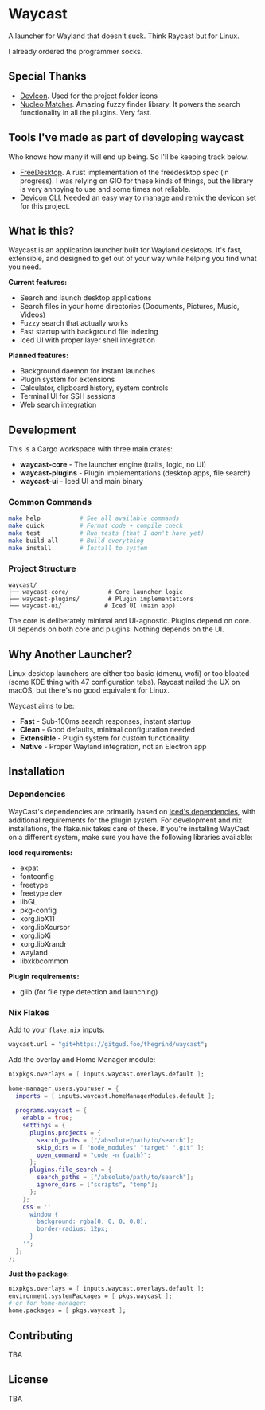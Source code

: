 # Waycast

A launcher for Wayland that doesn't suck. Think Raycast but for Linux.

I already ordered the programmer socks.

## Special Thanks

- [DevIcon](https://devicon.dev/). Used for the project folder icons
- [Nucleo Matcher](https://github.com/helix-editor/nucleo). Amazing fuzzy finder library. It powers the search functionality in all the plugins. Very fast.

## Tools I've made as part of developing waycast

Who knows how many it will end up being. So I'll be keeping track below.

- [FreeDesktop](https://github.com/javif89/freedesktop). A rust implementation of the freedesktop spec (in progress). I was relying on GIO for these kinds of things, but the library is very annoying to use and some times not reliable.
- [Devicon CLI](https://gitgud.foo/javif89/devicon-cli). Needed an easy way to manage and remix the devicon set for this project.

## What is this?

Waycast is an application launcher built for Wayland desktops. It's fast, extensible, and designed to get out of your way while helping you find what you need.

**Current features:**
- Search and launch desktop applications
- Search files in your home directories (Documents, Pictures, Music, Videos)
- Fuzzy search that actually works
- Fast startup with background file indexing
- Iced UI with proper layer shell integration

**Planned features:**
- Background daemon for instant launches
- Plugin system for extensions
- Calculator, clipboard history, system controls
- Terminal UI for SSH sessions
- Web search integration

## Development

This is a Cargo workspace with three main crates:

- **waycast-core** - The launcher engine (traits, logic, no UI)
- **waycast-plugins** - Plugin implementations (desktop apps, file search)
- **waycast-ui** - Iced UI and main binary

### Common Commands

```bash
make help           # See all available commands
make quick          # Format code + compile check
make test           # Run tests (that I don't have yet)
make build-all      # Build everything
make install        # Install to system
```

### Project Structure

```
waycast/
├── waycast-core/           # Core launcher logic
├── waycast-plugins/        # Plugin implementations
└── waycast-ui/            # Iced UI (main app)
```

The core is deliberately minimal and UI-agnostic. Plugins depend on core. UI depends on both core and plugins. Nothing depends on the UI.

## Why Another Launcher?

Linux desktop launchers are either too basic (dmenu, wofi) or too bloated (some KDE thing with 47 configuration tabs). Raycast nailed the UX on macOS, but there's no good equivalent for Linux.

Waycast aims to be:
- **Fast** - Sub-100ms search responses, instant startup
- **Clean** - Good defaults, minimal configuration needed  
- **Extensible** - Plugin system for custom functionality
- **Native** - Proper Wayland integration, not an Electron app

## Installation

### Dependencies

WayCast's dependencies are primarily based on [Iced's dependencies](https://github.com/iced-rs/iced/blob/master/DEPENDENCIES.md),
with additional requirements for the plugin system. For development and nix installations, the flake.nix takes care of these.
If you're installing WayCast on a different system, make sure you have the following libraries available:

**Iced requirements:**
- expat
- fontconfig
- freetype
- freetype.dev
- libGL
- pkg-config
- xorg.libX11
- xorg.libXcursor
- xorg.libXi
- xorg.libXrandr
- wayland
- libxkbcommon

**Plugin requirements:**
- glib (for file type detection and launching)

### Nix Flakes

Add to your `flake.nix` inputs:
```nix
waycast.url = "git+https://gitgud.foo/thegrind/waycast";
```

Add the overlay and Home Manager module:
```nix
nixpkgs.overlays = [ inputs.waycast.overlays.default ];

home-manager.users.youruser = {
  imports = [ inputs.waycast.homeManagerModules.default ];
  
  programs.waycast = {
    enable = true;
    settings = {
      plugins.projects = {
        search_paths = ["/absolute/path/to/search"];
        skip_dirs = [ "node_modules" "target" ".git" ];
        open_command = "code -n {path}";
      };
      plugins.file_search = {
        search_paths = ["/absolute/path/to/search"];
        ignore_dirs = ["scripts", "temp"];
      };
    };
    css = ''
      window {
        background: rgba(0, 0, 0, 0.8);
        border-radius: 12px;
      }
    '';
  };
};
```

**Just the package:**
```nix
nixpkgs.overlays = [ inputs.waycast.overlays.default ];
environment.systemPackages = [ pkgs.waycast ];
# or for home-manager:
home.packages = [ pkgs.waycast ];
```

## Contributing

TBA

## License

TBA